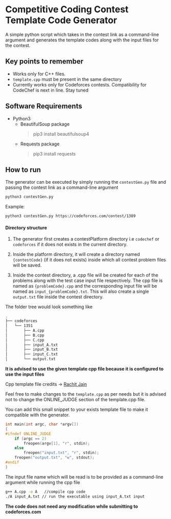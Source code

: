 # Competitive Coding Contest Template Code Generator

A simple python script which takes in the contest link as a command-line argument and generates the template codes along with the input files for the contest.

## Key points to remember

* Works only for C++ files.
* `template.cpp` must be present in the same directory
* Currently works only for Codeforces contests. Compatibility for CodeChef is next in line. Stay tuned

## Software Requirements

* Python3
    * BeautifulSoup  package
        >pip3 install beautifulsoup4
    * Requests package
        >pip3 install requests

## How to run

The generator can be executed by simply running the `contestGen.py` file and passing the contest link as a command-line argument
  ```sh
python3 contestGen.py 
```

Example:

```sh
python3 contestGen.py https://codeforces.com/contest/1389
```
#### Directory structure
1. The generator first creates a contestPlatform directory i.e `codechef` or `codeforces` if it does not exists in the current directory. 

2. Inside the platform directory, it will create a directory named `{contestCode}` (if it does not exists) inside which all contest problem files will be saved.
3. Inside the contest directory, a .cpp file will be created for each of the problems along with the test case input file respectively. The cpp file is named as `{problemCode}.cpp` and the corresponding input file will be named as `input_{problemCode}.txt`. This will also create a single `output.txt` file inside the contest directory.

The folder tree would look something like
```sh
.
├── codeforces
│   └── 1351
│       ├── A.cpp
│       ├── B.cpp
│       ├── C.cpp
│       ├── input_A.txt
│       ├── input_B.txt
│       ├── input_C.txt
│       └── output.txt
```

**It is advised to use the given template cpp file because it is configured to use the input files**

Cpp template file credits ->  [Rachit Jain](https://github.com/rachitiitr/DataStructures-Algorithms/blob/master/Library/Miscellanious/template.cpp)

Feel free to make changes to the `template.cpp` as per needs but it is advised not to change the ONLINE_JUDGE section of the template.cpp file.

You can add this small snippet to your exists template file to make it compatible with the generator.
```cpp
int main(int argc, char *argv[])
{
#ifndef ONLINE_JUDGE
    if (argc == 2)
        freopen(argv[1], "r", stdin);
    else
        freopen("input.txt", "r", stdin);
    freopen("output.txt", "w", stdout);
#endif
}
```

The input file name which will be read is to be provided as a command-line argument while running the cpp file

```sh
g++ A.cpp -o A   //compile cpp code
./A input_A.txt // run the executable using input_A.txt input
```

**The code does not need any modification while submitting to codeforces.com**